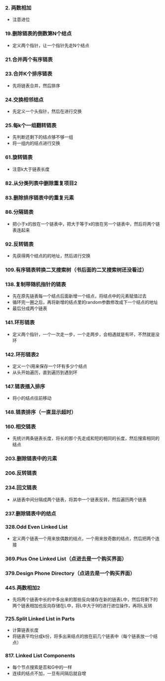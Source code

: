 ### 2. 两数相加
* 注意进位
### 19.删除链表的倒数第N个结点
* 定义两个指针，让一个指针先走N个结点
### 21.合并两个有序链表
### 23.合并K个排序链表
* 先将链表合并，然后排序
### 24.交换相邻结点
* 先定义一个头指针，然后在进行交换
### 25.每k个一组翻转链表
* 先判断还剩下的结点够不够一组
* 将一组内的结点进行交换
### 61.旋转链表
* 注意k大于链表长度
### 82.从分类列表中删除重复项目2
### 83.删除排序链表中的重复元素
### 86.分隔链表
* 把小于x的放在一个链表中，把大于等于x的放在另一个链表中，然后将两个链表连起来
### 92.反转链表
* 先获得两个结点的的地址，然后进行交换
### 109.有序链表转换二叉搜索树（书后面的二叉搜索树还没看过）
### 138.复制带随机指针的链表
* 先在原先链表每一个结点后面新增一个结点，将结点中的元素赋值过去
* 循环完一圈之后，再将新增的结点里的random参数修改成下一个结点的地址
* 最后分成两个链表
### 141.环形链表
* 定义两个指针，一个一次走一步，一个走两步，会相遇就是有环，不然就是没环
### 142.环形链表2
* 定义一个i用来保存一个环有多少个结点
* 从头开始遍历，直到遍历到遇到环
### 147.链表插入排序
* 将小的结点往前移动
### 148.链表排序（一直显示超时）
### 160.相交链表
* 先统计两条链表长度，将长的那个先走成和短的相同的长度，然后搜索相同的结点
### 203.删除链表中的元素
### 206.反转链表
### 234.回文链表
* 从链表中间分隔成两个链表，将其中一个链表反转，然后遍历两个链表
### 237.删除链表中的结点
### 328.Odd Even Linked List
* 定义两个链表一个用来放偶数的结点，一个用来放奇数的结点，然后把两个连接
### 369.Plus One Linked List（点进去是一个购买界面）
### 379.Design Phone Directory（点进去是一个购买界面）
### 445.两数相加2
* 先将两个链表中长的中多出来的那些反向储存在新的链表L中，然后将剩下的两个链表相加也反向存储在L中，将L中大于9的进行进位操作，再将L反转
### 725.Split Linked List in Parts
* 计算链表长度
* 将链表平均分成k份，将多出来结点的放在前几个链表中（每个链表放一个结点）
### 817. Linked List Components
* 每个节点搜索是否和G中的一样
* 连续的结点不加，一旦有间隔后就自增
